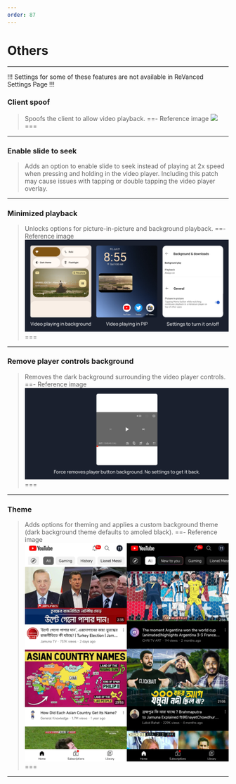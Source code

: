```yaml
---
order: 87
---
```

# Others
---
!!!
Settings for some of these features are not available in ReVanced Settings Page
!!!
### Client spoof
> Spoofs the client to allow video playback.
==- Reference image
![](/assets/ytrv/video/..............)
===
---
### Enable slide to seek
> Adds an option to enable slide to seek instead of playing at 2x speed when pressing and holding in the video player. Including this patch may cause issues with tapping or double tapping the video player overlay.
---
### Minimized playback
> Unlocks options for picture-in-picture and background playback.
==- Reference image
![](/assets/youtube/more/Enable-minimized-playback.jpg)
===
---
### Remove player controls background
> Removes the dark background surrounding the video player controls.
==- Reference image
![](/assets/youtube/more/Force-hide-player-button-background.jpg)
===
---
### Theme
> Adds options for theming and applies a custom background theme (dark background theme defaults to amoled black).
==- Reference image
![](/assets/youtube/more/Theme.jpg)
===
---